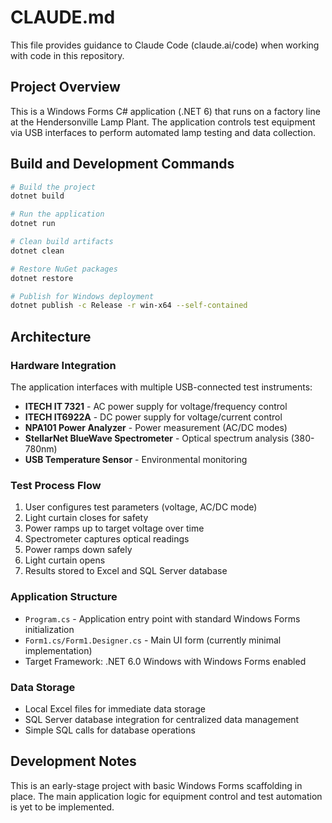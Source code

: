 # CLAUDE.md

This file provides guidance to Claude Code (claude.ai/code) when working with code in this repository.

## Project Overview

This is a Windows Forms C# application (.NET 6) that runs on a factory line at the Hendersonville Lamp Plant. The application controls test equipment via USB interfaces to perform automated lamp testing and data collection.

## Build and Development Commands

```bash
# Build the project
dotnet build

# Run the application
dotnet run

# Clean build artifacts
dotnet clean

# Restore NuGet packages
dotnet restore

# Publish for Windows deployment
dotnet publish -c Release -r win-x64 --self-contained
```

## Architecture

### Hardware Integration
The application interfaces with multiple USB-connected test instruments:
- **ITECH IT 7321** - AC power supply for voltage/frequency control
- **ITECH IT6922A** - DC power supply for voltage/current control  
- **NPA101 Power Analyzer** - Power measurement (AC/DC modes)
- **StellarNet BlueWave Spectrometer** - Optical spectrum analysis (380-780nm)
- **USB Temperature Sensor** - Environmental monitoring

### Test Process Flow
1. User configures test parameters (voltage, AC/DC mode)
2. Light curtain closes for safety
3. Power ramps up to target voltage over time
4. Spectrometer captures optical readings
5. Power ramps down safely
6. Light curtain opens
7. Results stored to Excel and SQL Server database

### Application Structure
- `Program.cs` - Application entry point with standard Windows Forms initialization
- `Form1.cs/Form1.Designer.cs` - Main UI form (currently minimal implementation)
- Target Framework: .NET 6.0 Windows with Windows Forms enabled

### Data Storage
- Local Excel files for immediate data storage
- SQL Server database integration for centralized data management
- Simple SQL calls for database operations

## Development Notes

This is an early-stage project with basic Windows Forms scaffolding in place. The main application logic for equipment control and test automation is yet to be implemented.